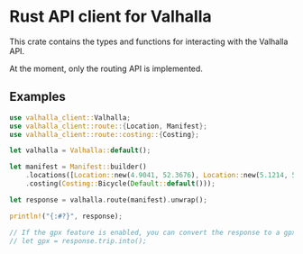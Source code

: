 # Rust API client for Valhalla

This crate contains the types and functions for interacting with the Valhalla API.

At the moment, only the routing API is implemented.

## Examples

```rust
use valhalla_client::Valhalla;
use valhalla_client::route::{Location, Manifest};
use valhalla_client::route::costing::{Costing};

let valhalla = Valhalla::default();

let manifest = Manifest::builder()
    .locations([Location::new(4.9041, 52.3676), Location::new(5.1214, 52.0907)])
    .costing(Costing::Bicycle(Default::default()));

let response = valhalla.route(manifest).unwrap();

println!("{:#?}", response);

// If the gpx feature is enabled, you can convert the response to a gpx::Gpx object
// let gpx = response.trip.into();
```

